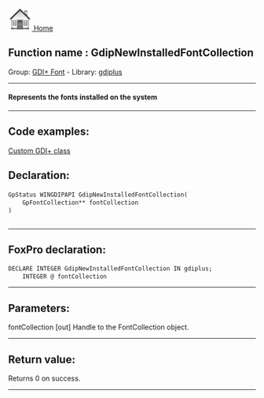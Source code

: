 [<img src="../../images/home.png"> Home ](https://github.com/VFPX/Win32API)  

## Function name : GdipNewInstalledFontCollection
Group: [GDI+ Font](../../functions_group.md#GDIplus_Font)  -  Library: [gdiplus](../../../libraries.md#gdiplus)  
***  


#### Represents the fonts installed on the system
***  


## Code examples:
[Custom GDI+ class](../../samples/sample_450.md)  

## Declaration:
```foxpro  
GpStatus WINGDIPAPI GdipNewInstalledFontCollection(
	GpFontCollection** fontCollection
)
  
```  
***  


## FoxPro declaration:
```foxpro  
DECLARE INTEGER GdipNewInstalledFontCollection IN gdiplus;
	INTEGER @ fontCollection  
```  
***  


## Parameters:
fontCollection
[out] Handle to the FontCollection object.  
***  


## Return value:
Returns 0 on success.  
***  

